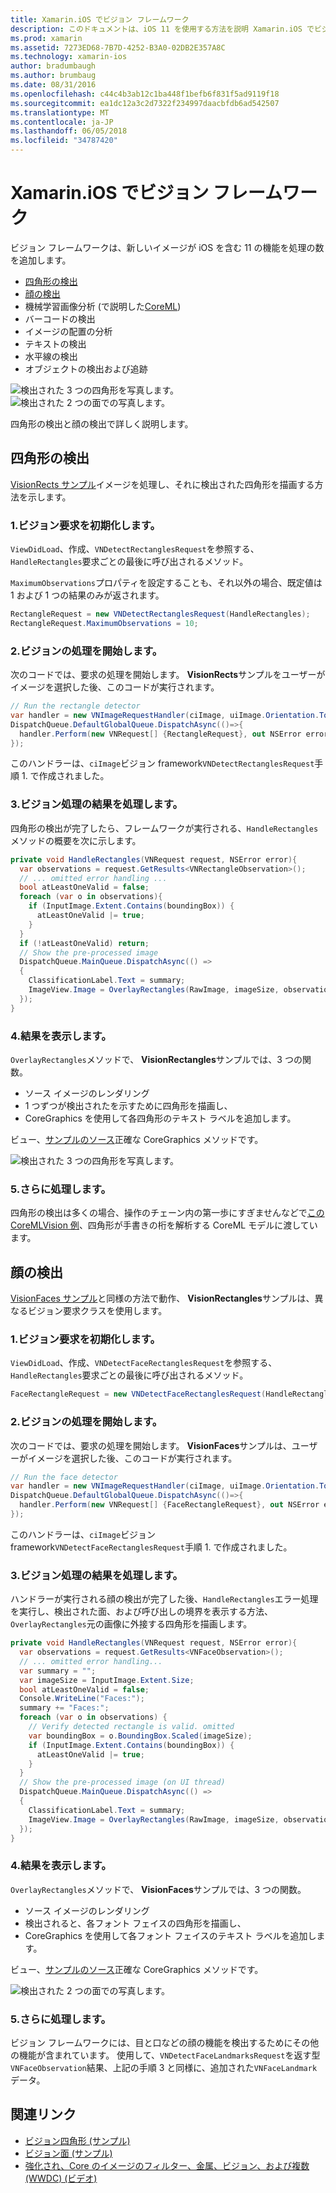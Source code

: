 ```yaml
---
title: Xamarin.iOS でビジョン フレームワーク
description: このドキュメントは、iOS 11 を使用する方法を説明 Xamarin.iOS でビジョン フレームワークです。 具体的には、四角形の検出についても説明し、検出に直面しています。
ms.prod: xamarin
ms.assetid: 7273ED68-7B7D-4252-B3A0-02DB2E357A8C
ms.technology: xamarin-ios
author: bradumbaugh
ms.author: brumbaug
ms.date: 08/31/2016
ms.openlocfilehash: c44c4b3ab12c1ba448f1befb6f831f5ad9119f18
ms.sourcegitcommit: ea1dc12a3c2d7322f234997daacbfdb6ad542507
ms.translationtype: MT
ms.contentlocale: ja-JP
ms.lasthandoff: 06/05/2018
ms.locfileid: "34787420"
---
```

# <a name="vision-framework-in-xamarinios"></a>Xamarin.iOS でビジョン フレームワーク

ビジョン フレームワークは、新しいイメージが iOS を含む 11 の機能を処理の数を追加します。

- [四角形の検出](#rectangles)
- [顔の検出](#faces)
- 機械学習画像分析 (で説明した[CoreML](~/ios/platform/introduction-to-ios11/coreml.md))
- バーコードの検出
- イメージの配置の分析
- テキストの検出
- 水平線の検出
- オブジェクトの検出および追跡

![検出された 3 つの四角形を写真します。](vision-images/found-rectangles-tiny.png) ![検出された 2 つの面での写真します。](vision-images/xamarin-home-faces-tiny.png)

四角形の検出と顔の検出で詳しく説明します。

<a name="rectangles" />

## <a name="rectangle-detection"></a>四角形の検出

[VisionRects サンプル](https://developer.xamarin.com/samples/monotouch/ios11/VisionRectangles/)イメージを処理し、それに検出された四角形を描画する方法を示します。

### <a name="1-initialize-the-vision-request"></a>1.ビジョン要求を初期化します。

`ViewDidLoad`、作成、`VNDetectRectanglesRequest`を参照する、`HandleRectangles`要求ごとの最後に呼び出されるメソッド。

`MaximumObservations`プロパティを設定することも、それ以外の場合、既定値は 1 および 1 つの結果のみが返されます。

```csharp
RectangleRequest = new VNDetectRectanglesRequest(HandleRectangles);
RectangleRequest.MaximumObservations = 10;
```

### <a name="2-start-the-vision-processing"></a>2.ビジョンの処理を開始します。

次のコードでは、要求の処理を開始します。 **VisionRects**サンプルをユーザーがイメージを選択した後、このコードが実行されます。

```csharp
// Run the rectangle detector
var handler = new VNImageRequestHandler(ciImage, uiImage.Orientation.ToCGImagePropertyOrientation(), new VNImageOptions());
DispatchQueue.DefaultGlobalQueue.DispatchAsync(()=>{
  handler.Perform(new VNRequest[] {RectangleRequest}, out NSError error);
});
```

このハンドラーは、`ciImage`ビジョン framework`VNDetectRectanglesRequest`手順 1. で作成されました。

### <a name="3-handle-the-results-of-vision-processing"></a>3.ビジョン処理の結果を処理します。

四角形の検出が完了したら、フレームワークが実行される、`HandleRectangles`メソッドの概要を次に示します。

```csharp
private void HandleRectangles(VNRequest request, NSError error){
  var observations = request.GetResults<VNRectangleObservation>();
  // ... omitted error handling ...
  bool atLeastOneValid = false;
  foreach (var o in observations){
    if (InputImage.Extent.Contains(boundingBox)) {
      atLeastOneValid |= true;
    }
  }
  if (!atLeastOneValid) return;
  // Show the pre-processed image
  DispatchQueue.MainQueue.DispatchAsync(() =>
  {
    ClassificationLabel.Text = summary;
    ImageView.Image = OverlayRectangles(RawImage, imageSize, observations);
  });
}
```

### <a name="4-display-the-results"></a>4.結果を表示します。

`OverlayRectangles`メソッドで、 **VisionRectangles**サンプルでは、3 つの関数。

- ソース イメージのレンダリング
- 1 つずつが検出されたを示すために四角形を描画し、
- CoreGraphics を使用して各四角形のテキスト ラベルを追加します。

ビュー、[サンプルのソース](https://developer.xamarin.com/samples/monotouch/ios11/VisionRectangles/)正確な CoreGraphics メソッドです。

![検出された 3 つの四角形を写真します。](vision-images/found-rectangles-phone-sml.png)

### <a name="5-further-processing"></a>5.さらに処理します。

四角形の検出は多くの場合、操作のチェーン内の第一歩にすぎませんなどで[この CoreMLVision 例](~/ios/platform/introduction-to-ios11/coreml.md#coremlvision)、四角形が手書きの桁を解析する CoreML モデルに渡しています。


<a name="faces" />

## <a name="face-detection"></a>顔の検出

[VisionFaces サンプル](https://developer.xamarin.com/samples/monotouch/ios11/VisionFaces/)と同様の方法で動作、 **VisionRectangles**サンプルは、異なるビジョン要求クラスを使用します。

### <a name="1-initialize-the-vision-request"></a>1.ビジョン要求を初期化します。

`ViewDidLoad`、作成、`VNDetectFaceRectanglesRequest`を参照する、`HandleRectangles`要求ごとの最後に呼び出されるメソッド。

```csharp
FaceRectangleRequest = new VNDetectFaceRectanglesRequest(HandleRectangles);
```

### <a name="2-start-the-vision-processing"></a>2.ビジョンの処理を開始します。

次のコードでは、要求の処理を開始します。 **VisionFaces**サンプルは、ユーザーがイメージを選択した後、このコードが実行されます。

```csharp
// Run the face detector
var handler = new VNImageRequestHandler(ciImage, uiImage.Orientation.ToCGImagePropertyOrientation(), new VNImageOptions());
DispatchQueue.DefaultGlobalQueue.DispatchAsync(()=>{
  handler.Perform(new VNRequest[] {FaceRectangleRequest}, out NSError error);
});
```

このハンドラーは、`ciImage`ビジョン framework`VNDetectFaceRectanglesRequest`手順 1. で作成されました。

### <a name="3-handle-the-results-of-vision-processing"></a>3.ビジョン処理の結果を処理します。

ハンドラーが実行される顔の検出が完了した後、`HandleRectangles`エラー処理を実行し、検出された面、および呼び出しの境界を表示する方法、`OverlayRectangles`元の画像に外接する四角形を描画します。

```csharp
private void HandleRectangles(VNRequest request, NSError error){
  var observations = request.GetResults<VNFaceObservation>();
  // ... omitted error handling...
  var summary = "";
  var imageSize = InputImage.Extent.Size;
  bool atLeastOneValid = false;
  Console.WriteLine("Faces:");
  summary += "Faces:";
  foreach (var o in observations) {
    // Verify detected rectangle is valid. omitted
    var boundingBox = o.BoundingBox.Scaled(imageSize);
    if (InputImage.Extent.Contains(boundingBox)) {
      atLeastOneValid |= true;
    }
  }
  // Show the pre-processed image (on UI thread)
  DispatchQueue.MainQueue.DispatchAsync(() =>
  {
    ClassificationLabel.Text = summary;
    ImageView.Image = OverlayRectangles(RawImage, imageSize, observations);
  });
}
```

### <a name="4-display-the-results"></a>4.結果を表示します。

`OverlayRectangles`メソッドで、 **VisionFaces**サンプルでは、3 つの関数。

- ソース イメージのレンダリング
- 検出されると、各フォント フェイスの四角形を描画し、
- CoreGraphics を使用して各フォント フェイスのテキスト ラベルを追加します。

ビュー、[サンプルのソース](https://developer.xamarin.com/samples/monotouch/ios11/VisionFaces/)正確な CoreGraphics メソッドです。

![検出された 2 つの面での写真します。](vision-images/found-faces-phone-sml.png)

### <a name="5-further-processing"></a>5.さらに処理します。

ビジョン フレームワークには、目と口などの顔の機能を検出するためにその他の機能が含まれています。 使用して、`VNDetectFaceLandmarksRequest`を返す型`VNFaceObservation`結果、上記の手順 3 と同様に、追加された`VNFaceLandmark`データ。


## <a name="related-links"></a>関連リンク

- [ビジョン四角形 (サンプル)](https://developer.xamarin.com/samples/monotouch/ios11/VisionRectangles/)
- [ビジョン面 (サンプル)](https://developer.xamarin.com/samples/monotouch/ios11/VisionFaces/)
- [強化され、Core のイメージのフィルター、金属、ビジョン、および複数 (WWDC) (ビデオ)](https://developer.apple.com/videos/play/wwdc2017/510/)
